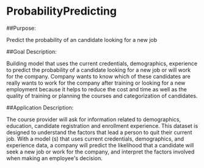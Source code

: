 # ProbabilityPredicting

##Purpose:

Predict the probability of an candidate looking for a new job

##Goal Description:

Building model that uses the current credentials, demographics, experience to predict the probability of a candidate looking for a new job or will work for the company. 
Company wants to know which of these candidates are really wants to work for the company after training or looking for a new employment because it helps to reduce the cost and time as well as the quality of training or planning the courses and categorization of candidates.

##Application Description:

The course provider will ask for information related to demographics, education, candidate registration and enrollment experience. This dataset is designed to understand the factors that lead a person to quit their current job. With a model (s) that uses current credentials, demographics, and experience data, a company will predict the likelihood that a candidate will seek a new job or work for the company, and interpret the factors involved when making an employee's decision.

